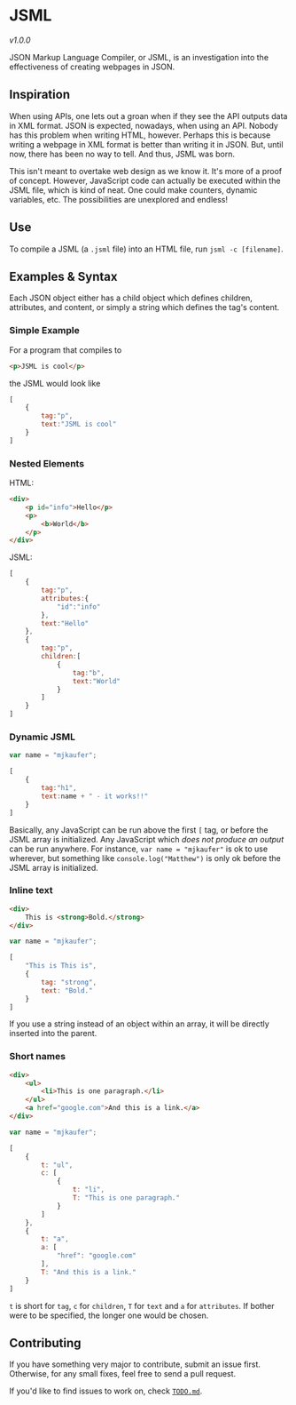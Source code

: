 # JSML

*v1.0.0*

JSON Markup Language Compiler, or JSML, is an investigation into the effectiveness of creating webpages in JSON.

## Inspiration

When using APIs, one lets out a groan when if they see the API outputs data in XML format. JSON is expected, nowadays, when using an API. Nobody has this problem when writing HTML, however. Perhaps this is because writing a webpage in XML format is better than writing it in JSON. But, until now, there has been no way to tell. And thus, JSML was born.

This isn't meant to overtake web design as we know it. It's more of a proof of concept. However, JavaScript code can actually be executed within the JSML file, which is kind of neat. One could make counters, dynamic variables, etc. The possibilities are unexplored and endless!

## Use

To compile a JSML (a `.jsml` file) into an HTML file, run `jsml -c [filename]`.

## Examples & Syntax

Each JSON object either has a child object which defines children, attributes, and content, or simply a string which defines the tag's content.

### Simple Example

For a program that compiles to

```HTML
<p>JSML is cool</p>
```

the JSML would look like

```JavaScript
[
	{
		tag:"p",
		text:"JSML is cool"
	}
]
```

### Nested Elements

HTML:

```HTML
<div>
	<p id="info">Hello</p>
	<p>
		<b>World</b>
	</p>
</div>
```

JSML:

```JavaScript
[
	{
		tag:"p",
		attributes:{
			"id":"info"
		},
		text:"Hello"
	},
	{
		tag:"p",
		children:[
			{
				tag:"b",
				text:"World"
			}
		]
	}
]
```

### Dynamic JSML

```JavaScript
var name = "mjkaufer";

[
	{
		tag:"h1",
		text:name + " - it works!!"
	}
]
```

Basically, any JavaScript can be run above the first `[` tag, or before the JSML array is initialized. Any JavaScript which *does not produce an output* can be run anywhere. For instance, `var name = "mjkaufer"` is ok to use wherever, but something like `console.log("Matthew")` is only ok before the JSML array is initialized.

### Inline text

```HTML
<div>
	This is <strong>Bold.</strong>
</div>
```

```JavaScript
var name = "mjkaufer";

[
	"This is This is",
	{
		tag: "strong",
		text: "Bold."
	}
]
```

If you use a string instead of an object within an array, it will be directly inserted into the parent.

### Short names

```HTML
<div>
	<ul>
		<li>This is one paragraph.</li>
	</ul>
	<a href="google.com">And this is a link.</a>
</div>
```

```JavaScript
var name = "mjkaufer";

[
	{
		t: "ul",
		c: [
			{
				t: "li",
				T: "This is one paragraph."
			}
		]
	},
	{
		t: "a",
		a: [
			"href": "google.com"
		],
		T: "And this is a link."
	}
]
```

`t` is short for `tag`, `c` for `children`, `T` for `text` and `a` for `attributes`. If bother were to be specified, the longer one would be chosen.

## Contributing

If you have something very major to contribute, submit an issue first. Otherwise, for any small fixes, feel free to send a pull request.

If you'd like to find issues to work on, check [`TODO.md`](/TODO.md).

